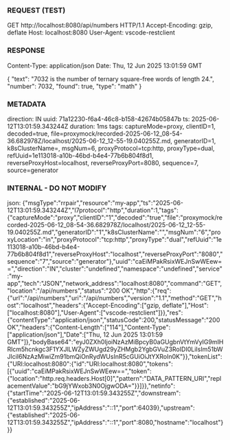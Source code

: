 ### REQUEST (TEST) ###
GET http://localhost:8080/api/numbers HTTP/1.1
Accept-Encoding: gzip\, deflate
Host: localhost:8080
User-Agent: vscode-restclient


### RESPONSE ###
Content-Type: application/json
Date: Thu\, 12 Jun 2025 13:01:59 GMT

{
  "text": "7032 is the number of ternary square-free words of length 24.",
  "number": 7032,
  "found": true,
  "type": "math"
}


### METADATA ###
direction: IN
uuid: 71a12230-f6a4-46c8-b158-42674b05847b
ts: 2025-06-12T13:01:59.343244Z
duration: 1ms
tags: captureMode=proxy, clientID=1, decoded=true, file=proxymock/recorded-2025-06-12_08-54-36.682978Z/localhost/2025-06-12_12-55-19.040255Z.md, generatorID=1, k8sClusterName=, msgNum=6, proxyProtocol=tcp:http, proxyType=dual, refUuid=1e113018-a10b-46bd-b4e4-77b6b804f8d1, reverseProxyHost=localhost, reverseProxyPort=8080, sequence=7, source=generator

### INTERNAL - DO NOT MODIFY ###
json: {"msgType":"rrpair","resource":"my-app","ts":"2025-06-12T13:01:59.343244Z","l7protocol":"http","duration":1,"tags":{"captureMode":"proxy","clientID":"1","decoded":"true","file":"proxymock/recorded-2025-06-12_08-54-36.682978Z/localhost/2025-06-12_12-55-19.040255Z.md","generatorID":"1","k8sClusterName":"","msgNum":"6","proxyLocation":"in","proxyProtocol":"tcp:http","proxyType":"dual","refUuid":"1e113018-a10b-46bd-b4e4-77b6b804f8d1","reverseProxyHost":"localhost","reverseProxyPort":"8080","sequence":"7","source":"generator"},"uuid":"caEiMPakRsixWEJnSwWEew==","direction":"IN","cluster":"undefined","namespace":"undefined","service":"my-app","tech":"JSON","network_address":"localhost:8080","command":"GET","location":"/api/numbers","status":"200 OK","http":{"req":{"url":"/api/numbers","uri":"/api/numbers","version":"1.1","method":"GET","host":"localhost","headers":{"Accept-Encoding":["gzip, deflate"],"Host":["localhost:8080"],"User-Agent":["vscode-restclient"]}},"res":{"contentType":"application/json","statusCode":200,"statusMessage":"200 OK","headers":{"Content-Length":["114"],"Content-Type":["application/json"],"Date":["Thu, 12 Jun 2025 13:01:59 GMT"]},"bodyBase64":"eyJ0ZXh0IjoiNzAzMiBpcyB0aGUgbnVtYmVyIG9mIHRlcm5hcnkgc3F1YXJlLWZyZWUgd29yZHMgb2YgbGVuZ3RoIDI0LiIsIm51bWJlciI6NzAzMiwiZm91bmQiOnRydWUsInR5cGUiOiJtYXRoIn0K"}},"tokenList":{"URI:localhost:8080":{"id":"URI:localhost:8080","tokens":[{"uuid":"caEiMPakRsixWEJnSwWEew==","token":{"location":"http.req.headers.Host[0]","pattern":"DATA_PATTERN_URI","replacementValue":"bG9jYWxob3N0OjgwODA="}}]}},"netinfo":{"startTime":"2025-06-12T13:01:59.343255Z","downstream":{"established":"2025-06-12T13:01:59.343255Z","ipAddress":"::1","port":64039},"upstream":{"established":"2025-06-12T13:01:59.343255Z","ipAddress":"::1","port":8080,"hostname":"localhost"}}}
